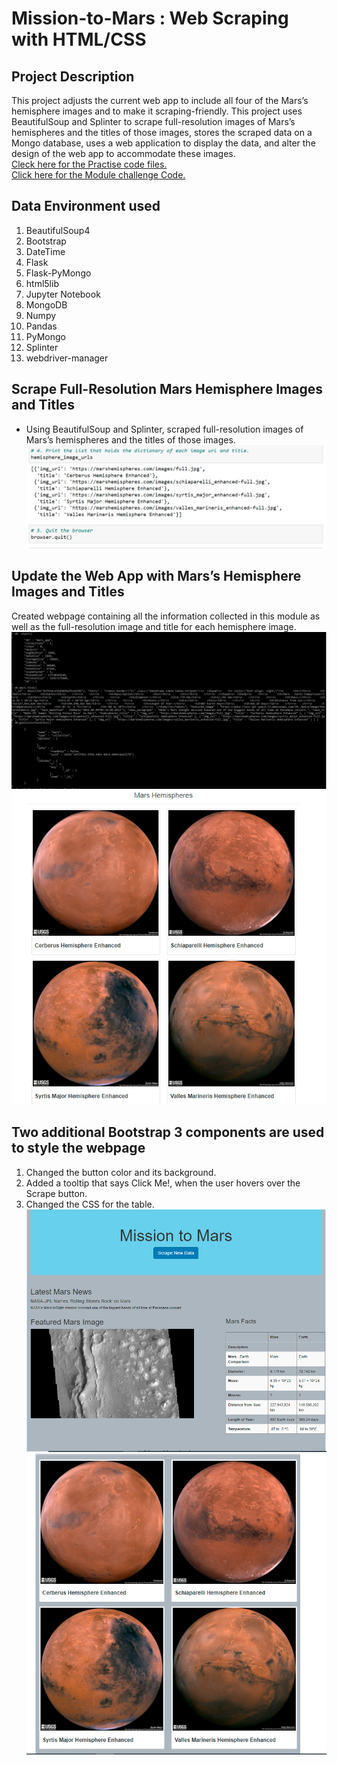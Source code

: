 # Mission-to-Mars : Web Scraping with HTML/CSS

## Project Description
This project adjusts the current web app to include all four of the Mars’s hemisphere images and to make it scraping-friendly. This project uses BeautifulSoup and Splinter to scrape full-resolution images of Mars’s hemispheres and the titles of those images, stores the scraped data on a Mongo database, uses a web application to display the data, and alter the design of the web app to accommodate these images.  
[Cleck here for the Practise code files.](https://github.com/ashwinihegde28/Mission-to-Mars.git) <br>
[Click here for the Module challenge Code.](https://github.com/ashwinihegde28/Mission-to-Mars/tree/main/Challenge) <br>

## Data Environment used
1.  BeautifulSoup4 
2.  Bootstrap 
3.  DateTime 
4.  Flask 
5.  Flask-PyMongo 
6.  html5lib 
7.  Jupyter Notebook 
8.  MongoDB 
9.  Numpy 
10. Pandas 
11. PyMongo 
12. Splinter 
13. webdriver-manager

## Scrape Full-Resolution Mars Hemisphere Images and Titles 
- Using BeautifulSoup and Splinter, scraped full-resolution images of Mars’s hemispheres and the titles of those images. <br>
![Dictionary](https://github.com/ashwinihegde28/Mission-to-Mars/blob/main/Challenge/resourse/urlAndImageDict.PNG) <br>

## Update the Web App with Mars’s Hemisphere Images and Titles
Created webpage containing all the information collected in this module as well as the full-resolution image and title for each hemisphere image. <br>
![dataBaseConfirmation](https://github.com/ashwinihegde28/Mission-to-Mars/blob/main/Challenge/resourse/MonoDBStatus.PNG) <br>
![Final Output](https://github.com/ashwinihegde28/Mission-to-Mars/blob/main/Challenge/resourse/all_hemisphere_image.PNG) <br>


## Two additional Bootstrap 3 components are used to style the webpage
1. Changed the button color and its background.
2. Added a tooltip that says Click Me!, when the user hovers over the Scrape button.
3. Changed the CSS for the table. <br>
![CSS 1](https://github.com/ashwinihegde28/Mission-to-Mars/blob/main/Challenge/resourse/styleChange1.PNG) <br>
![CSS 2](https://github.com/ashwinihegde28/Mission-to-Mars/blob/main/Challenge/resourse/styleChange2.PNG) <br>
